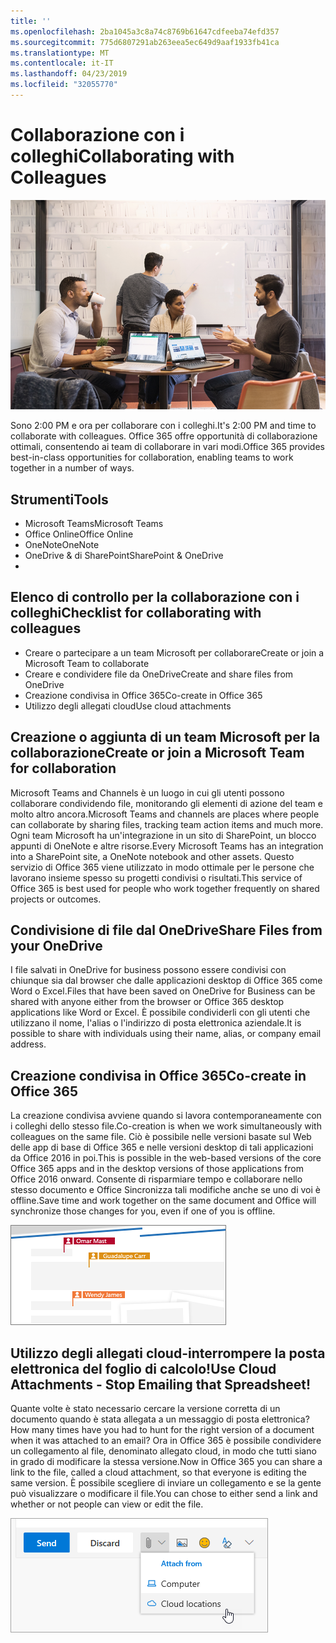 ```yaml
---
title: ''
ms.openlocfilehash: 2ba1045a3c8a74c8769b61647cdfeeba74efd357
ms.sourcegitcommit: 775d6807291ab263eea5ec649d9aaf1933fb41ca
ms.translationtype: MT
ms.contentlocale: it-IT
ms.lasthandoff: 04/23/2019
ms.locfileid: "32055770"
---
```

# <a name="collaborating-with-colleagues"></a><span data-ttu-id="275d2-102">Collaborazione con i colleghi</span><span class="sxs-lookup"><span data-stu-id="275d2-102">Collaborating with Colleagues</span></span>

![Visualizzazione del pendolarismo](media/ditl_collab.png)

<span data-ttu-id="275d2-104">Sono 2:00 PM e ora per collaborare con i colleghi.</span><span class="sxs-lookup"><span data-stu-id="275d2-104">It's 2:00 PM and time to collaborate with colleagues.</span></span> <span data-ttu-id="275d2-105">Office 365 offre opportunità di collaborazione ottimali, consentendo ai team di collaborare in vari modi.</span><span class="sxs-lookup"><span data-stu-id="275d2-105">Office 365 provides best-in-class opportunities for collaboration, enabling teams to work together in a number of ways.</span></span> 

## <a name="tools"></a><span data-ttu-id="275d2-106">Strumenti</span><span class="sxs-lookup"><span data-stu-id="275d2-106">Tools</span></span>
- <span data-ttu-id="275d2-107">Microsoft Teams</span><span class="sxs-lookup"><span data-stu-id="275d2-107">Microsoft Teams</span></span>
- <span data-ttu-id="275d2-108">Office Online</span><span class="sxs-lookup"><span data-stu-id="275d2-108">Office Online</span></span>
- <span data-ttu-id="275d2-109">OneNote</span><span class="sxs-lookup"><span data-stu-id="275d2-109">OneNote</span></span>
- <span data-ttu-id="275d2-110">OneDrive & di SharePoint</span><span class="sxs-lookup"><span data-stu-id="275d2-110">SharePoint & OneDrive</span></span>
- 
## <a name="checklist-for-collaborating-with-colleagues"></a><span data-ttu-id="275d2-111">Elenco di controllo per la collaborazione con i colleghi</span><span class="sxs-lookup"><span data-stu-id="275d2-111">Checklist for collaborating with colleagues</span></span>
- <span data-ttu-id="275d2-112">Creare o partecipare a un team Microsoft per collaborare</span><span class="sxs-lookup"><span data-stu-id="275d2-112">Create or join a Microsoft Team to collaborate</span></span>
- <span data-ttu-id="275d2-113">Creare e condividere file da OneDrive</span><span class="sxs-lookup"><span data-stu-id="275d2-113">Create and share files from OneDrive</span></span> 
- <span data-ttu-id="275d2-114">Creazione condivisa in Office 365</span><span class="sxs-lookup"><span data-stu-id="275d2-114">Co-create in Office 365</span></span> 
- <span data-ttu-id="275d2-115">Utilizzo degli allegati cloud</span><span class="sxs-lookup"><span data-stu-id="275d2-115">Use cloud attachments</span></span>

## <a name="create-or-join-a-microsoft-team-for-collaboration"></a><span data-ttu-id="275d2-116">Creazione o aggiunta di un team Microsoft per la collaborazione</span><span class="sxs-lookup"><span data-stu-id="275d2-116">Create or join a Microsoft Team for collaboration</span></span>

<span data-ttu-id="275d2-117">Microsoft Teams and Channels è un luogo in cui gli utenti possono collaborare condividendo file, monitorando gli elementi di azione del team e molto altro ancora.</span><span class="sxs-lookup"><span data-stu-id="275d2-117">Microsoft Teams and channels are places where people can collaborate by sharing files, tracking team action items and much more.</span></span> <span data-ttu-id="275d2-118">Ogni team Microsoft ha un'integrazione in un sito di SharePoint, un blocco appunti di OneNote e altre risorse.</span><span class="sxs-lookup"><span data-stu-id="275d2-118">Every Microsoft Teams has an integration into a SharePoint site, a OneNote notebook and other assets.</span></span> <span data-ttu-id="275d2-119">Questo servizio di Office 365 viene utilizzato in modo ottimale per le persone che lavorano insieme spesso su progetti condivisi o risultati.</span><span class="sxs-lookup"><span data-stu-id="275d2-119">This service of Office 365 is best used for people who work together frequently on shared projects or outcomes.</span></span> 

## <a name="share-files-from-your-onedrive"></a><span data-ttu-id="275d2-120">Condivisione di file dal OneDrive</span><span class="sxs-lookup"><span data-stu-id="275d2-120">Share Files from your OneDrive</span></span>
<span data-ttu-id="275d2-121">I file salvati in OneDrive for business possono essere condivisi con chiunque sia dal browser che dalle applicazioni desktop di Office 365 come Word o Excel.</span><span class="sxs-lookup"><span data-stu-id="275d2-121">Files that have been saved on OneDrive for Business can be shared with anyone either from the browser or Office 365 desktop applications like Word or Excel.</span></span> <span data-ttu-id="275d2-122">È possibile condividerli con gli utenti che utilizzano il nome, l'alias o l'indirizzo di posta elettronica aziendale.</span><span class="sxs-lookup"><span data-stu-id="275d2-122">It is possible to share with individuals using their name, alias, or company email address.</span></span> 

## <a name="co-create-in-office-365"></a><span data-ttu-id="275d2-123">Creazione condivisa in Office 365</span><span class="sxs-lookup"><span data-stu-id="275d2-123">Co-create in Office 365</span></span>
<span data-ttu-id="275d2-124">La creazione condivisa avviene quando si lavora contemporaneamente con i colleghi dello stesso file.</span><span class="sxs-lookup"><span data-stu-id="275d2-124">Co-creation is when we work simultaneously with colleagues on the same file.</span></span> <span data-ttu-id="275d2-125">Ciò è possibile nelle versioni basate sul Web delle app di base di Office 365 e nelle versioni desktop di tali applicazioni da Office 2016 in poi.</span><span class="sxs-lookup"><span data-stu-id="275d2-125">This is possible in the web-based versions of the core Office 365 apps and in the desktop versions of those applications from Office 2016 onward.</span></span>  <span data-ttu-id="275d2-126">Consente di risparmiare tempo e collaborare nello stesso documento e Office Sincronizza tali modifiche anche se uno di voi è offline.</span><span class="sxs-lookup"><span data-stu-id="275d2-126">Save time and work together on the same document and Office will synchronize those changes for you, even if one of you is offline.</span></span> 

![Autore del co in Word](media/ditl_coauth.png)

## <a name="use-cloud-attachments---stop-emailing-that-spreadsheet"></a><span data-ttu-id="275d2-128">Utilizzo degli allegati cloud-interrompere la posta elettronica del foglio di calcolo!</span><span class="sxs-lookup"><span data-stu-id="275d2-128">Use Cloud Attachments - Stop Emailing that Spreadsheet!</span></span>
<span data-ttu-id="275d2-129">Quante volte è stato necessario cercare la versione corretta di un documento quando è stata allegata a un messaggio di posta elettronica?</span><span class="sxs-lookup"><span data-stu-id="275d2-129">How many times have you had to hunt for the right version of a document when it was attached to an email?</span></span> <span data-ttu-id="275d2-130">Ora in Office 365 è possibile condividere un collegamento al file, denominato allegato cloud, in modo che tutti siano in grado di modificare la stessa versione.</span><span class="sxs-lookup"><span data-stu-id="275d2-130">Now in Office 365 you can share a link to the file, called a cloud attachment, so that everyone is editing the same version.</span></span>  <span data-ttu-id="275d2-131">È possibile scegliere di inviare un collegamento e se la gente può visualizzare o modificare il file.</span><span class="sxs-lookup"><span data-stu-id="275d2-131">You can chose to either send a link and whether or not people can view or edit the file.</span></span> 

![Allegato cloud](media/ditl_cloudattach.png)

